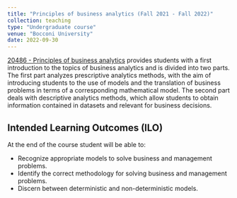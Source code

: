 ```yaml
---
title: "Principles of business analytics (Fall 2021 - Fall 2022)"
collection: teaching
type: "Undergraduate course"  
venue: "Bocconi University"
date: 2022-09-30
---
```

[20486 - Principles of business analytics](https://didattica.unibocconi.eu/ts/tsn_anteprima.php?cod_ins=20486&anno=2022&IdPag=6619) provides students with a first introduction to the topics of business analytics and is divided into two parts. The first part analyzes prescriptive analytics methods, with the aim of introducing students to the use of models and the translation of business problems in terms of a corresponding mathematical model. The second part deals with descriptive analytics methods, which allow students to obtain information contained in datasets and relevant for business decisions.

## Intended Learning Outcomes (ILO)
At the end of the course student will be able to:
- Recognize appropriate models to solve business and management problems.
- Identify the correct methodology for solving business and management problems.
- Discern between deterministic and non-deterministic models.
  
